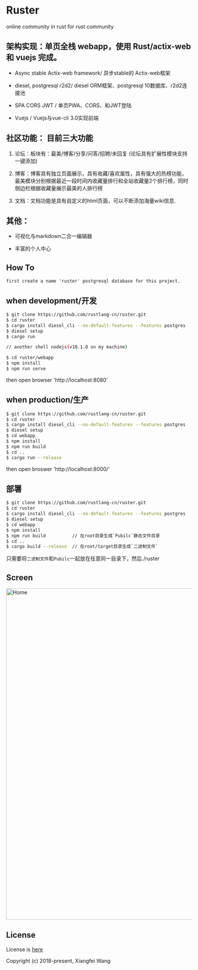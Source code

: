 # Ruster

online community in rust for rust community

## 架构实现：单页全栈 webapp，使用 Rust/actix-web 和 vuejs 完成。

- Async stable Actix-web framework/ 异步stable的 Actix-web框架

- diesel, postgresql r2d2/ diesel ORM框架、postgresql 10数据库、r2d2连接池

- SPA CORS JWT / 单页PWA、CORS、和JWT登陆

- Vuejs / Vuejs与vue-cli 3.0实现前端

## 社区功能： 目前三大功能

1. 论坛：板块有：最美/博客/分享/问答/招聘/未回复 (论坛具有扩展性模块支持一键添加)

2. 博客：博客具有独立页面展示，具有收藏/喜欢属性，具有强大的热榜功能，最美模块分别根据最近一段时间内收藏量排行和全站收藏量2个排行榜，同时侧边栏根据收藏量展示最美的人排行榜

3. 文档：文档功能是具有自定义的html页面，可以不断添加海量wiki信息.

## 其他：

- 可视化与markdown二合一编辑器

- 丰富的个人中心

## How To

    first create a name 'ruster' postgresql database for this project.

## when development/开发

```bash
$ git clone https://github.com/rustlang-cn/ruster.git
$ cd ruster
$ cargo install diesel_cli --no-default-features --features postgres
$ diesel setup
$ cargo run

// another shell nodejs(v10.1.0 on my machine)

$ cd ruster/webapp
$ npm install
$ npm run serve
```

then open browser 'http://localhost:8080'

## when production/生产

```bash
$ git clone https://github.com/rustlang-cn/ruster.git
$ cd ruster
$ cargo install diesel_cli --no-default-features --features postgres
$ diesel setup
$ cd webapp
$ npm install
$ npm run build
$ cd ..
$ cargo run --release
```

then open broswer 'http://localhost:8000/'

## 部署

```bash
$ git clone https://github.com/rustlang-cn/ruster.git
$ cd ruster
$ cargo install diesel_cli --no-default-features --features postgres
$ diesel setup
$ cd webapp
$ npm install
$ npm run build          // 在root目录生成`Pubilc`静态文件目录
$ cd ..
$ cargo build --release  // 在root/target目录生成`二进制文件`
```

只需要将`二进制文件`和`Pubilc`一起放在任意同一目录下，然后./ruster

## Screen

<img alt="Home" width="900" src="https://raw.githubusercontent.com/rustlang-cn/ruster/master/rust-cn.png">

## License

License is [here](https://github.com/rustlang-cn/ruster/blob/master/LICENSE)

Copyright (c) 2018-present, Xiangfei Wang
